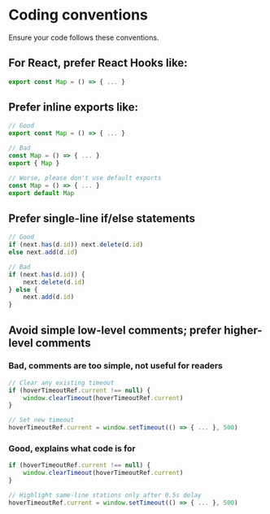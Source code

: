 # Coding conventions

Ensure your code follows these conventions.

## For React, prefer React Hooks like:

```js
export const Map = () => { ... }
```

## Prefer inline exports like:

```js
// Good
export const Map = () => { ... }

// Bad
const Map = () => { ... }
export { Map }

// Worse, please don't use default exports
const Map = () => { ... }
export default Map
```

## Prefer single-line if/else statements

```js
// Good
if (next.has(d.id)) next.delete(d.id)
else next.add(d.id)

// Bad
if (next.has(d.id)) {
    next.delete(d.id)
} else {
    next.add(d.id)
}
```

## Avoid simple low-level comments; prefer higher-level comments

### Bad, comments are too simple, not useful for readers

```js
// Clear any existing timeout
if (hoverTimeoutRef.current !== null) {
    window.clearTimeout(hoverTimeoutRef.current)
}

// Set new timeout
hoverTimeoutRef.current = window.setTimeout(() => { ... }, 500)
```

### Good, explains what code is for

```js
if (hoverTimeoutRef.current !== null) {
    window.clearTimeout(hoverTimeoutRef.current)
}

// Highlight same-line stations only after 0.5s delay
hoverTimeoutRef.current = window.setTimeout(() => { ... }, 500)
```
